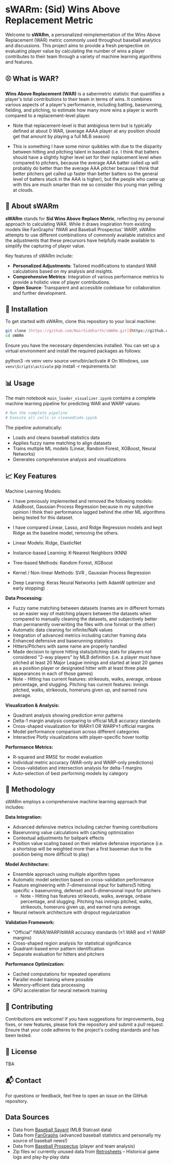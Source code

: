 # sWARm: (Sid) Wins Above Replacement Metric

Welcome to **sWARm**, a personalized reimplementation of the Wins Above Replacement (WAR) metric commonly used throughout baseball analytics and discussions. This project aims to provide a fresh perspective on evaluating player value by calculating the number of wins a player contributes to their team through a variety of machine learning algorithms and features.

## ⚾ What is WAR?

**Wins Above Replacement (WAR)** is a sabermetric statistic that quantifies a player's total contributions to their team in terms of wins. It combines various aspects of a player's performance, including batting, baserunning, fielding, and pitching, to estimate how many more wins a player is worth compared to a replacement-level player.

* Note that replacement-level is that ambigious term but is typically defined at about 0 WAR, (average AAAA player at any position should get that amount by playing a full MLB season)

* This is something I have some minor quibbles with due to the disparity between hitting and pitching talent in baseball (i.e. I think that batters should have a slightly higher level set for their replacement level when compared to pitchers, because the average AAA batter called up will probably do better than the average AAA pitcher because I think that better pitchers get called up faster than better batters so the general level of batters stuck in the AAA is higher), but the people who came up with this are much smarter than me so consider this young man yelling at clouds.

## 🧪 About sWARm

**sWARm** stands for **Sid Wins Above Replace Metric**, reflecting my personal approach to calculating WAR. While it draws inspiration from existing models like FanGraphs' fWAR and Baseball Prospectus' WARP, sWARm attempts to use different combinations of commonly available statistics and the adjustments that these precursors have helpfully made available to simplify the capturing of player value.

Key features of sWARm include:

* **Personalized Adjustments**: Tailored modifications to standard WAR calculations based on my analysis and insights.
* **Comprehensive Metrics**: Integration of various performance metrics to provide a holistic view of player contributions.
* **Open Source**: Transparent and accessible codebase for collaboration and further development.

## 🔧 Installation

To get started with sWARm, clone this repository to your local machine:

``` bash
git clone [https://github.com/NairSiddharth/sWARm.git](https://github.com/NairSiddharth/sWARm.git)
cd sWARm
```

Ensure you have the necessary dependencies installed. You can set up a virtual environment and install the required packages as follows:

python3 -m venv venv
source venv/bin/activate  # On Windows, use `venv\Scripts\activate`
pip install -r requirements.txt

## 📊 Usage

The main notebook `main_loader_visualizer.ipynb` contains a complete machine learning pipeline for predicting WAR and WARP values:

```python
# Run the complete pipeline
# Execute all cells in cleanedCode.ipynb
```

The pipeline automatically:

* Loads and cleans baseball statistics data
* Applies fuzzy name matching to align datasets
* Trains multiple ML models (Linear, Random Forest, XGBoost, Neural Networks)
* Generates comprehensive analysis and visualizations

## 📈 Key Features

Machine Learning Models:

* I have previously implemented and removed the following models: AdaBoost, Gaussian Process Regression because in my subjective opinion I think their performance lagged behind the other ML algorithms being tested for this dataset.
* I have compared Linear, Lasso, and Ridge Regression models and kept Ridge as the baseline model, removing the others.

* Linear Models: Ridge, ElasticNet
* Instance-based Learning: K-Nearest Neighbors (KNN)
* Tree-based Methods: Random Forest, XGBoost
* Kernel / Non-linear Methods: SVR , Gaussian Process Regression
* Deep Learning: Keras Neural Networks (with AdamW optimizer and early stopping)

**Data Processing:**

* Fuzzy name matching between datasets (names are in different formats so an easier way of matching players between the datasets when compared to manually cleaning the datasets, and subjectively better than permanently overwriting the files with one format or the other)
* Automatic data cleaning for infinite/NaN values
* Integration of advanced metrics including catcher framing data
* Enhanced defensive and baserunning statistics
* Hitters/Pitchers with same name are properly handled
* Made decision to ignore hitting stats/pitching stats for players not considered "2-way players" by MLB definition (i.e. a player must have pitched at least 20 Major League innings and started at least 20 games as a position player or designated hitter with at least three plate appearances in each of those games)
* Note - Hitting has current features: strikeouts, walks, average, onbase percentage, and slugging. Pitching has current features: innings pitched, walks, strikeouts, homeruns given up, and earned runs average.

**Visualization & Analysis:**

* Quadrant analysis showing prediction error patterns
* Delta-1 margin analysis comparing to official MLB accuracy standards
* Cross-shaped visualization for WAR≤1 OR WARP≤1 official margins
* Model performance comparison across different categories
* Interactive Plotly visualizations with player-specific hover tooltip

**Performance Metrics:**

* R-squared and RMSE for model evaluation
* Individual metric accuracy (WAR-only and WARP-only predictions)
* Cross-validation and intersection analysis for delta-1 margins
* Auto-selection of best performing models by category

## 🧠 Methodology

sWARm employs a comprehensive machine learning approach that includes:

**Data Integration:**

* Advanced defensive metrics including catcher framing contributions
* Baserunning value calculations with caching optimization
* Contextual adjustments for ballpark effects
* Position value scaling based on their relative defensive importance (i.e. a shortstop will be weighted more than a first baseman due to the position being more difficult to play)

**Model Architecture:**

* Ensemble approach using multiple algorithm types
* Automatic model selection based on cross-validation performance
* Feature engineering with 7-dimensional input for batters(5 hitting specific + baserunning, defense) and 5-dimensional input for pitchers
  * Note - Hitting has features strikeouts, walks, average, onbase percentage, and slugging. Pitching has innings pitched, walks, strikeouts, homeruns given up, and earned runs average.
* Neural network architecture with dropout regularization

**Validation Framework:**

* "Official" fWAR/WARP/bWAR accuracy standards (±1 WAR and ±1 WARP margins)
* Cross-shaped region analysis for statistical significance
* Quadrant-based error pattern identification
* Separate evaluation for hitters and pitchers

**Performance Optimization:**

* Cached computations for repeated operations
* Parallel model training where possible
* Memory-efficient data processing
* GPU acceleration for neural network training

## 🤝 Contributing

Contributions are welcome! If you have suggestions for improvements, bug fixes, or new features, please fork the repository and submit a pull request. Ensure that your code adheres to the project's coding standards and has been tested.

## 📄 License

TBA

## 📬 Contact

For questions or feedback, feel free to open an issue on the GitHub repository.

## Data Sources

* Data from [Baseball Savant](https://baseballsavant.mlb.com/) (MLB Statcast data)
* Data from [FanGraphs](https://www.fangraphs.com/) (advanced baseball statistics and personally my source of baseball news!)
* Data from [Baseball Prospectus](https://www.baseballprospectus.com/) (player and team analysis)
* Zip files w/ currently unused data from [Retrosheets](https://www.retrosheets.org/) – Historical game logs and play-by-play data
